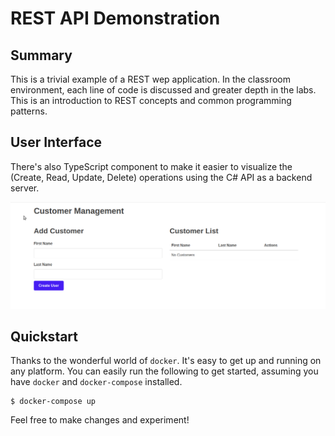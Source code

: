 # REST API Demonstration

## Summary

This is a trivial example of a REST wep application. In the classroom environment, each line of code is discussed and greater depth in the labs. This is an introduction to REST concepts and common programming patterns.

## User Interface

There's also TypeScript component to make it easier to visualize the (Create, Read, Update, Delete) operations using the C# API as a backend server.

![User Interface Image](assets/crud-ui.gif "User Interface")

## Quickstart

Thanks to the wonderful world of `docker`. It's easy to get up and running on any platform. You can easily run the following to get started, assuming you have `docker` and `docker-compose` installed.

```
$ docker-compose up
```

Feel free to make changes and experiment!